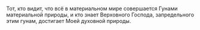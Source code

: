 Тот, кто видит, что всё в материальном мире совершается Гунами материальной природы, и кто знает Верховного Господа, запредельного этим гунам, достигает Моей духовной природы.
